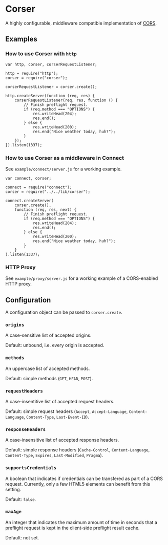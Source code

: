 Corser
=======

A highly configurable, middleware compatible implementation of [CORS](http://www.w3.org/TR/cors/).


Examples
--------

### How to use Corser with `http`

    var http, corser, corserRequestListener;

    http = require("http");
    corser = require("corser");

    corserRequestListener = corser.create();

    http.createServer(function (req, res) {
        corserRequestListener(req, res, function () {
            // Finish preflight request.
            if (req.method === "OPTIONS") {
                res.writeHead(204);
                res.end();
            } else {
                res.writeHead(200);
                res.end("Nice weather today, huh?");
            }
        });
    }).listen(1337);

### How to use Corser as a middleware in Connect

See `example/connect/server.js` for a working example.

    var connect, corser;

    connect = require("connect");
    corser = require("../../lib/corser");

    connect.createServer(
        corser.create(),
        function (req, res, next) {
            // Finish preflight request.
            if (req.method === "OPTIONS") {
                res.writeHead(204);
                res.end();
            } else {
                res.writeHead(200);
                res.end("Nice weather today, huh?");
            }
        }
    ).listen(1337);

### HTTP Proxy

See `example/proxy/server.js` for a working example of a CORS-enabled HTTP proxy.


Configuration
-------------

A configuration object can be passed to `corser.create`.

### `origins`

A case-sensitive list of accepted origins.

Default: unbound, i.e. every origin is accepted.

### `methods`

An uppercase list of accepted methods.

Default: simple methods (`GET`, `HEAD`, `POST`).

### `requestHeaders`

A case-insentitive list of accepted request headers.

Default: simple request headers (`Accept`, `Accept-Language`, `Content-Language`, `Content-Type`, `Last-Event-ID`).

### `responseHeaders`

A case-insensitive list of accepted response headers.

Default: simple response headers (`Cache-Control`, `Content-Language`, `Content-Type`, `Expires`, `Last-Modified`, `Pragma`).

### `supportsCredentials`

A boolean that indicates if credentials can be transfered as part of a CORS request. Currently, only a few HTML5 elements can benefit from this setting.

Default: `false`.

### `maxAge`

An integer that indicates the maximum amount of time in seconds that a preflight request is kept in the client-side preflight result cache.

Default: not set.
